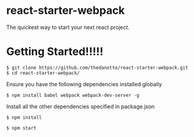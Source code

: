 # react-starter-webpack
The quickest way to start your next react project.

# Getting Started!!!!!

    $ git clone https://github.com/thedanotto/react-starter-webpack.git
    $ cd react-starter-webpack/

Ensure you have the following dependencies installed globally

    $ npm install babel webpack webpack-dev-server -g

Install all the other dependencies specified in package.json

    $ npm install

    $ npm start
